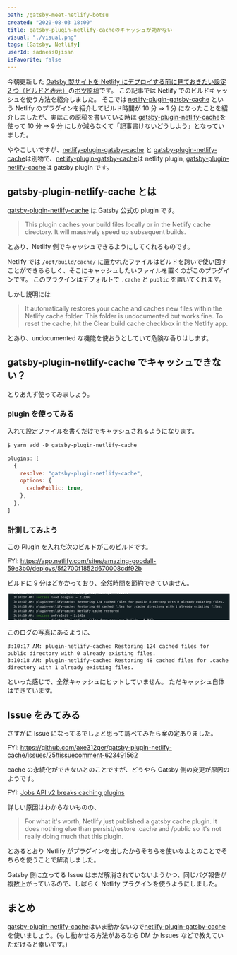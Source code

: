 ```yaml
---
path: /gatsby-meet-netlify-botsu
created: "2020-08-03 18:00"
title: gatsby-plugin-netlify-cacheのキャッシュが効かない
visual: "./visual.png"
tags: [Gatsby, Netlify]
userId: sadnessOjisan
isFavorite: false
---
```


今朝更新した [Gatsby 製サイトを Netlify にデプロイする前に見ておきたい設定 2 つ（ビルドと表示）](/gatsby-meet-netlify)の[ボツ原稿](https://github.com/sadnessOjisan/blog.ojisan.io/pull/61/commits/3a621e73f835bc10be92a13f4f24d70791d4dda5)です。
この記事では Netlify でのビルドキャッシュを使う方法を紹介しました。
そこでは [netlify-plugin-gatsby-cache](https://github.com/jlengstorf/netlify-plugin-gatsby-cache) という Netlify のプラグインを紹介してビルド時間が 10 分 => 1 分 になったことを紹介しましたが、実はこの原稿を書いている時は [gatsby-plugin-netlify-cache](https://www.gatsbyjs.org/packages/gatsby-plugin-netlify-cache/)を使って 10 分 => 9 分 にしか減らなくて「記事書けないどうしよう」となっていました。

ややこしいですが、[netlify-plugin-gatsby-cache](https://github.com/jlengstorf/netlify-plugin-gatsby-cache) と [gatsby-plugin-netlify-cache](https://www.gatsbyjs.org/packages/gatsby-plugin-netlify-cache/)は別物で、[netlify-plugin-gatsby-cache](https://github.com/jlengstorf/netlify-plugin-gatsby-cache)は netlify plugin, [gatsby-plugin-netlify-cache](https://www.gatsbyjs.org/packages/gatsby-plugin-netlify-cache/)は gatsby plugin です。

## gatsby-plugin-netlify-cache とは

[gatsby-plugin-netlify-cache](https://www.gatsbyjs.org/packages/gatsby-plugin-netlify-cache/) は Gatsby 公式の plugin です。

> This plugin caches your build files locally or in the Netlify cache directory. It will massively speed up subsequent builds.

とあり、Netlify 側でキャッシュできるようにしてくれるものです。

Netlify では `/opt/build/cache/` に置かれたファイルはビルドを跨いで使い回すことができるらしく、そこにキャッシュしたいファイルを置くのがこのプラグインです。
このプラグインはデフォルトで `.cache` と `public` を置いてくれます。

しかし説明には

> It automatically restores your cache and caches new files within the Netlify cache folder. This folder is undocumented but works fine. To reset the cache, hit the Clear build cache checkbox in the Netlify app.

とあり、undocumented な機能を使おうとしていて危険な香りはします。

## gatsby-plugin-netlify-cache でキャッシュできない？

とりあえず使ってみましょう。

### plugin を使ってみる

入れて設定ファイルを書くだけでキャッシュされるようになります。

```b
$ yarn add -D gatsby-plugin-netlify-cache
```

```js:title=gatsby-config.js
plugins: [
  {
    resolve: "gatsby-plugin-netlify-cache",
    options: {
      cachePublic: true,
    },
  },
]
```

### 計測してみよう

この Plugin を入れた次のビルドがこのビルドです。

FYI: https://app.netlify.com/sites/amazing-goodall-59e3b0/deploys/5f2700f1852d670008cdf92b

ビルドに 9 分ほどかかっており、全然時間を節約できていません。

![計測写真](log.png)

このログの写真にあるように、

```b
3:10:17 AM: plugin-netlify-cache: Restoring 124 cached files for public directory with 0 already existing files.
3:10:18 AM: plugin-netlify-cache: Restoring 48 cached files for .cache directory with 1 already existing files.
```

といった感じで、全然キャッシュにヒットしていません。
ただキャッシュ自体はできています。

## Issue をみてみる

さすがに Issue になってるでしょと思って調べてみたら案の定ありました。

FYI: https://github.com/axe312ger/gatsby-plugin-netlify-cache/issues/25#issuecomment-623491562

cache の永続化ができないとのことですが、どうやら Gatsby 側の変更が原因のようです。

FYI: [Jobs API v2 breaks caching plugins](https://github.com/gatsbyjs/gatsby/issues/23365)

詳しい原因はわからないものの、

> For what it's worth, Netlify just published a gatsby cache plugin. It does nothing else than persist/restore .cache and /public so it's not really doing much that this plugin.

とあるとおり Netlify がプラグインを出したからそちらを使いなよとのことでそちらを使うことで解消しました。

Gatsby 側に立ってる Issue はまだ解消されていないようかつ、同じバグ報告が複数上がっているので、しばらく Netlify プラグインを使うようにしました。

## まとめ

[gatsby-plugin-netlify-cache](https://www.gatsbyjs.org/packages/gatsby-plugin-netlify-cache/)はいま動かないので[netlify-plugin-gatsby-cache](https://github.com/jlengstorf/netlify-plugin-gatsby-cache)を使いましょう。(もし動かせる方法があるなら DM か Issues などで教えていただけると幸いです。)

